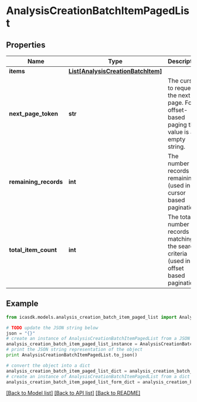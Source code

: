 # AnalysisCreationBatchItemPagedList


## Properties
Name | Type | Description | Notes
------------ | ------------- | ------------- | -------------
**items** | [**List[AnalysisCreationBatchItem]**](AnalysisCreationBatchItem.md) |  | 
**next_page_token** | **str** | The cursor to request the next page. For offset-based paging the value is an empty string. | [optional] 
**remaining_records** | **int** | The number of records remaining (used in cursor based pagination) | [optional] 
**total_item_count** | **int** | The total number of records matching the search criteria (used in offset based pagination) | [optional] 

## Example

```python
from icasdk.models.analysis_creation_batch_item_paged_list import AnalysisCreationBatchItemPagedList

# TODO update the JSON string below
json = "{}"
# create an instance of AnalysisCreationBatchItemPagedList from a JSON string
analysis_creation_batch_item_paged_list_instance = AnalysisCreationBatchItemPagedList.from_json(json)
# print the JSON string representation of the object
print AnalysisCreationBatchItemPagedList.to_json()

# convert the object into a dict
analysis_creation_batch_item_paged_list_dict = analysis_creation_batch_item_paged_list_instance.to_dict()
# create an instance of AnalysisCreationBatchItemPagedList from a dict
analysis_creation_batch_item_paged_list_form_dict = analysis_creation_batch_item_paged_list.from_dict(analysis_creation_batch_item_paged_list_dict)
```
[[Back to Model list]](../README.md#documentation-for-models) [[Back to API list]](../README.md#documentation-for-api-endpoints) [[Back to README]](../README.md)


